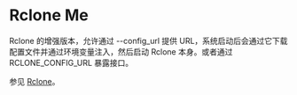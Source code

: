 # Rclone Me

Rclone 的增强版本，允许通过 --config_url 提供 URL，系统启动后会通过它下载配置文件并通过环境变量注入，然后启动 Rclone 本身。或者通过 RCLONE_CONFIG_URL 暴露接口。

参见 [Rclone](https://rclone.org/)。